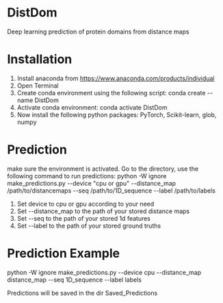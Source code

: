 # DistDom
Deep learning prediction of protein domains from distance maps
# Installation
1. Install anaconda from https://www.anaconda.com/products/individual
2. Open Terminal
3. Create conda environment using the following script: conda create --name DistDom
4. Activate conda environment: conda activate DistDom
5. Now install the following python packages: PyTorch, Scikit-learn, glob, numpy
# Prediction
make sure the environment is activated. Go to the directory, use the following command to run predictions:
python -W ignore make_predictions.py --device "cpu or gpu" --distance_map /path/to/distancemaps --seq /path/to/1D_sequence --label /path/to/labels
1. Set device to cpu or gpu according to your need
2. Set --distance_map to the path of your stored distance maps
3. Set --seq to the path of your stored 1d features
4. Set --label to the path of your stored ground truths

# Prediction Example
python -W ignore make_predictions.py --device cpu --distance_map distance_map --seq 1D_sequence --label labels

Predictions will be saved in the dir Saved_Predictions
